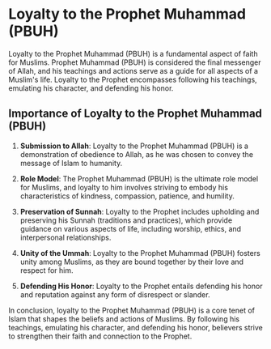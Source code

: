 <h1>Loyalty to the Prophet Muhammad (PBUH)</h1>
<p>Loyalty to the Prophet Muhammad (PBUH) is a fundamental aspect of faith for Muslims. Prophet Muhammad (PBUH) is considered the final messenger of Allah, and his teachings and actions serve as a guide for all aspects of a Muslim's life. Loyalty to the Prophet encompasses following his teachings, emulating his character, and defending his honor.</p>
<h2>Importance of Loyalty to the Prophet Muhammad (PBUH)</h2>
<ol>
<li>
<p><strong>Submission to Allah</strong>: Loyalty to the Prophet Muhammad (PBUH) is a demonstration of obedience to Allah, as he was chosen to convey the message of Islam to humanity.</p>
</li>
<li>
<p><strong>Role Model</strong>: The Prophet Muhammad (PBUH) is the ultimate role model for Muslims, and loyalty to him involves striving to embody his characteristics of kindness, compassion, patience, and humility.</p>
</li>
<li>
<p><strong>Preservation of Sunnah</strong>: Loyalty to the Prophet includes upholding and preserving his Sunnah (traditions and practices), which provide guidance on various aspects of life, including worship, ethics, and interpersonal relationships.</p>
</li>
<li>
<p><strong>Unity of the Ummah</strong>: Loyalty to the Prophet Muhammad (PBUH) fosters unity among Muslims, as they are bound together by their love and respect for him.</p>
</li>
<li>
<p><strong>Defending His Honor</strong>: Loyalty to the Prophet entails defending his honor and reputation against any form of disrespect or slander.</p>
</li>
</ol>
<p>In conclusion, loyalty to the Prophet Muhammad (PBUH) is a core tenet of Islam that shapes the beliefs and actions of Muslims. By following his teachings, emulating his character, and defending his honor, believers strive to strengthen their faith and connection to the Prophet.</p>